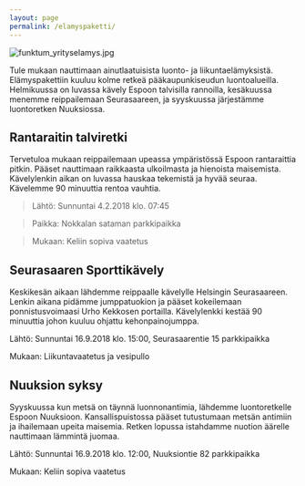 ```yaml
---
layout: page
permalink: /elamyspaketti/
---
```

![funktum_yrityselamys.jpg]({{site.baseurl}}/media/funktum_yrityselamys.jpg)

Tule mukaan nauttimaan ainutlaatuisista luonto- ja liikuntaelämyksistä. Elämyspakettiin kuuluu kolme retkeä pääkaupunkiseudun luontoalueilla. Helmikuussa on luvassa kävely Espoon talvisilla rannoilla, kesäkuussa menemme reippailemaan Seurasaareen, ja syyskuussa järjestämme luontoretken Nuuksiossa.

## Rantaraitin talviretki

Tervetuloa mukaan reippailemaan upeassa ympäristössä Espoon rantaraittia pitkin. Pääset nauttimaan raikkaasta ulkoilmasta 
ja hienoista maisemista. Kävelylenkin aikan on luvassa hauskaa tekemistä ja hyvää seuraa. Kävelemme 90 minuuttia rentoa vauhtia.


> Lähtö:  Sunnuntai 4.2.2018 klo. 07:45 

> Paikka: Nokkalan sataman parkkipaikka 

> Mukaan: Keliin sopiva vaatetus


## Seurasaaren Sporttikävely

Keskikesän aikaan lähdemme reippaalle kävelylle Helsingin Seurasaareen. Lenkin aikana pidämme jumppatuokion ja pääset
kokeilemaan ponnistusvoimaasi Urho Kekkosen portailla. Kävelylenkki kestää 90 minuuttia johon kuuluu ohjattu kehonpainojumppa. 

Lähtö:     Sunnuntai 16.9.2018 klo. 15:00, Seurasaarentie 15 parkkipaikka

Mukaan:  Liikuntavaatetus ja vesipullo


## Nuuksion syksy

Syyskuussa kun metsä on täynnä luonnonantimia, lähdemme luontoretkelle Espoon Nuuksioon. 
Kansallispuistossa pääset tutustumaan metsän antimiin ja ihailemaan upeita maisemia. 
Retken lopussa istahdamme nuotion äärelle nauttimaan lämmintä juomaa. 

Lähtö:     Sunnuntai 16.9.2018 klo. 12:00, Nuuksiontie 82 parkkipaikka

Mukaan: Keliin sopiva vaatetus
